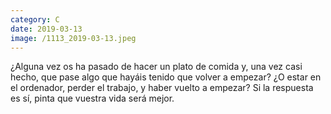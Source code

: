 ```yaml
--- 
category: C 
date: 2019-03-13 
image: /1113_2019-03-13.jpeg 
--- 
```


¿Alguna vez os ha pasado de hacer un plato de comida y, una vez casi hecho, que pase algo que hayáis tenido que volver a empezar? ¿O estar en el ordenador, perder el trabajo, y haber vuelto a empezar? Si la respuesta es sí, pinta que vuestra vida será mejor.